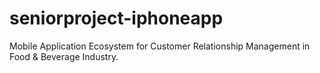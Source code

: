 seniorproject-iphoneapp
=======================

Mobile Application Ecosystem for Customer Relationship Management in Food & Beverage Industry.
